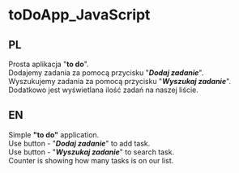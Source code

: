 # toDoApp_JavaScript

## PL
Prosta aplikacja "**to do**".  
Dodajemy zadania za pomocą przycisku "***Dodaj zadanie***".  
Wyszukujemy zadania za pomocą przycisku "***Wyszukaj zadanie***".  
Dodatkowo jest wyświetlana ilość zadań na naszej liście.  


## EN
Simple **"to do"** application.  
Use button - "***Dodaj zadanie***" to add task.  
Use button - "***Wyszukaj zadanie***" to search task.  
Counter is showing how many tasks is on our list.  
